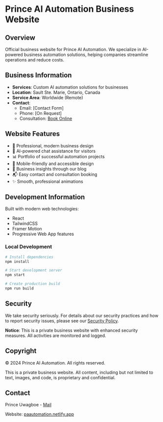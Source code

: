 # Prince AI Automation Business Website

## Overview

Official business website for Prince AI Automation. We specialize in AI-powered business automation solutions, helping companies streamline operations and reduce costs.

## Business Information

- **Services**: Custom AI automation solutions for businesses
- **Location**: Sault Ste. Marie, Ontario, Canada
- **Service Area**: Worldwide (Remote)
- **Contact**: 
  - Email: [Contact Form]
  - Phone: [On Request]
  - Consultation: [Book Online](https://calendly.com/princeaiautomation/1hour)

## Website Features

- 🎨 Professional, modern business design
- 💬 AI-powered chat assistance for visitors
- 📊 Portfolio of successful automation projects
- 📱 Mobile-friendly and accessible design
- 📝 Business insights through our blog
- 📬 Easy contact and consultation booking
- ✨ Smooth, professional animations

## Development Information

Built with modern web technologies:
- React
- TailwindCSS
- Framer Motion
- Progressive Web App features

### Local Development

```bash
# Install dependencies
npm install

# Start development server
npm start

# Create production build
npm run build
```

## Security

We take security seriously. For details about our security practices and how to report security issues, please see our [Security Policy](/SECURITY.md).

**Notice**: This is a private business website with enhanced security measures. All activities are monitored and logged.

## Copyright

© 2024 Prince AI Automation. All rights reserved.

This is a private business website. All content, including but not limited to text, images, and code, is proprietary and confidential.

## Contact

Prince Uwagboe - [Mail](mailto:princeuwagboe44@outlook.com)

Website: [paautomation.netlify.app](https://paautomation.netlify.app/)

